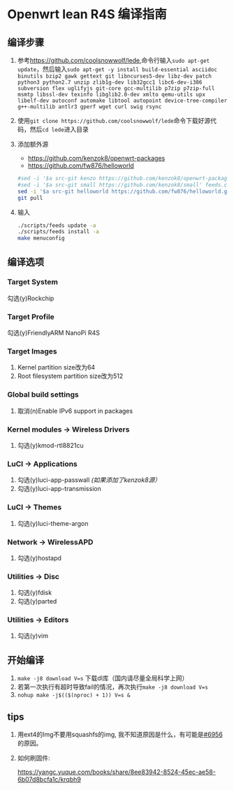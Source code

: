 # Openwrt lean R4S 编译指南

## 编译步骤

1. 参考<https://github.com/coolsnowwolf/lede>,命令行输入```sudo apt-get update```，然后输入```sudo apt-get -y install build-essential asciidoc binutils bzip2 gawk gettext git libncurses5-dev libz-dev patch python3 python2.7 unzip zlib1g-dev lib32gcc1 libc6-dev-i386 subversion flex uglifyjs git-core gcc-multilib p7zip p7zip-full msmtp libssl-dev texinfo libglib2.0-dev xmlto qemu-utils upx libelf-dev autoconf automake libtool autopoint device-tree-compiler g++-multilib antlr3 gperf wget curl swig rsync```

2. 使用```git clone https://github.com/coolsnowwolf/lede```命令下载好源代码，然后```cd lede```进入目录

3. 添加额外源

    + <https://github.com/kenzok8/openwrt-packages>
    + <https://github.com/fw876/helloworld>

    ```bash
    #sed -i '$a src-git kenzo https://github.com/kenzok8/openwrt-packages' feeds.conf.default
    #sed -i '$a src-git small https://github.com/kenzok8/small' feeds.conf.default
    sed -i '$a src-git helloworld https://github.com/fw876/helloworld.git' feeds.conf.default
    git pull
    ```

4. 输入

    ```bash
    ./scripts/feeds update -a
    ./scripts/feeds install -a
    make menuconfig
    ```

## 编译选项

### Target System

勾选(y)Rockchip

### Target Profile

勾选(y)FriendlyARM NanoPi R4S

### Target Images

1. Kernel partition size改为64
2. Root filesystem partition size改为512

### Global build settings

1. 取消(n)Enable IPv6 support in packages

### Kernel modules -> Wireless Drivers

1. 勾选(y)kmod-rtl8821cu

### LuCI -> Applications

1. 勾选(y)luci-app-passwall *(如果添加了kenzok8源）*
2. 勾选(y)luci-app-transmission

### LuCI -> Themes

1. 勾选(y)luci-theme-argon

### Network -> WirelessAPD

1. 勾选(y)hostapd

### Utilities -> Disc

1. 勾选(y)fdisk
2. 勾选(y)parted

### Utilities -> Editors

1. 勾选(y)vim

## 开始编译

1. ```make -j8 download V=s``` 下载dl库（国内请尽量全局科学上网）
2. 若第一次执行有超时导致fail的情况，再次执行```make -j8 download V=s```
3. ```nohup make -j$(($(nproc) + 1)) V=s &```

## tips

1. 用ext4的Img不要用squashfs的img, 我不知道原因是什么，有可能是[#6956](https://github.com/coolsnowwolf/lede/issues/6956)的原因。

2. 如何刷固件:

    <https://yangc.yuque.com/books/share/8ee83942-8524-45ec-ae58-6b07d8bcfa1c/krqbh9>

